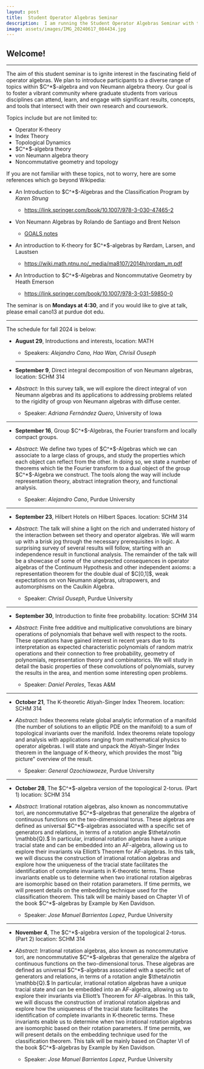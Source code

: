 ```yaml
---
layout: post
title:  Student Operator Algebras Seminar
description:  I am running the Student Operator Algebras Seminar with the help of Hao Wan and Chrisil Ouseph.
image: assets/images/IMG_20240617_084434.jpg
---
```




<body>
<h2 id="welcome-">Welcome!</h2>
<hr>
<p>The aim of this student seminar is to ignite interest in the fascinating field of operator algebras. We plan to introduce participants to a diverse range of topics within $C^*$-algebra and von Neumann algebra theory. Our goal is to foster a vibrant community where graduate students from various disciplines can attend, learn, and engage with significant results, concepts, and tools that intersect with their own research and coursework.</p>
<p>Topics include but are not limited to:</p>
<ul>
<li>Operator K-theory</li>
<li>Index Theory</li>
<li>Topological Dynamics</li>
<li>$C^*$-algebra theory</li>
<li>von Neumann algebra theory</li>
<li>Noncommutative geometry and topology</li>
</ul>

<p>If you are not familiar with these topics, not to worry, here are some references which go beyond Wikipedia:</p>
<ul>
<li><p>An Introduction to $C^*$-Algebras and the Classification Program by <em>Karen</em> <em>Strung</em></p>
<ul>
<li><a href="https://link.springer.com/book/10.1007/978-3-030-47465-2">https://link.springer.com/book/10.1007/978-3-030-47465-2</a></li>
</ul>
</li>
<li><p>Von Neumann Algebras by
Rolando de Santiago and Brent Nelson </p>
<ul>
<li><a href="https://users.math.msu.edu/users/banelson/conferences/GOALS/notes/vNa_notes.pdf">GOALS notes</a></li>
</ul>
</li>
<li><p>An introduction to K-theory for $C^*$-algebras by Rørdam, Larsen, and Laustsen</p>
<ul>
<li><a href="https://wiki.math.ntnu.no/_media/ma8107/2014h/rordam_m.pdf">https://wiki.math.ntnu.no/_media/ma8107/2014h/rordam_m.pdf</a></li>
</ul>
</li>
<li><p>An Introduction to $C^*$-Algebras and Noncommutative Geometry by Heath Emerson</p>
<ul>
<li><a href="https://link.springer.com/book/10.1007/978-3-031-59850-0">https://link.springer.com/book/10.1007/978-3-031-59850-0</a></li>
</ul>
</li>
</ul>

<p>The seminar is on <strong>Mondays at 4:30</strong>, and if you would like to give at talk, please email cano13 at purdue dot edu.</p>
<hr>
<p>The schedule for fall 2024 is below:</p>
<ul>
<li><p><strong>August 29</strong>, Introductions and interests, location: MATH </p>
<ul>
<li>Speakers: <em>Alejandro Cano, Hao Wan, Chrisil Ouseph</em></li>
</ul>
</li>
<hr>
<li><p><strong>September 9</strong>, Direct integral decomposition of von Neumann algebras, location: SCHM 314</p>
<li><em>Abstract:</em> In this survey talk, we will explore the direct integral of von Neumann algebras and its applications to addressing problems related to the rigidity of group von Neumann algebras with diffuse center.</li>
<ul>  
<li>Speaker: <em>Adriana Fernández Quero</em>, University of Iowa</li>
</ul>
</li>
</ul>
<hr>
<ul>
<li><p><strong>September 16</strong>, Group $C^*$-Algebras, the Fourier transform and locally compact groups.</p>
</li>
<li><p><em>Abstract</em>: We define two types of $C^*$-Algebras which we can associate to a large class of groups, and study the properties which each object can reflect from the other. In doing so, we state a number of theorems which tie the Fourier transform  to a dual object of the group $C^*$-Algebra we construct. The tools along the way will include representation theory, abstract integration theory, and functional analysis. </p>
<ul>
<li>Speaker: <em>Alejandro Cano</em>, Purdue University</li>
</ul>
</li>
</ul>
<hr>

<ul>
<li><p><strong>September 23</strong>, Hilbert Hotels on Hilbert Spaces. location: SCHM 314</p>
</li>
<li><p><em>Abstract</em>:  The talk will shine a light on the rich and underrated history of the interaction between set theory and operator algebras. We will warm up with a brisk jog through the necessary prerequisites in logic. A surprising survey of several results will follow, starting with an independence result in functional analysis. The remainder of the talk will be a showcase of some of the unexpected consequences in operator algebras of the Continuum Hypothesis and other independent axioms: a representation theorem for the double dual of $C[0,1]$, weak expectations on von Neumann algebras, ultrapowers, and automorphisms on the Caulkin Algebra.
 </p>
<ul>
<li>Speaker: <em>Chrisil Ouseph</em>, Purdue University</li>
</ul>
</li>
</ul>
<hr>


<ul>
<li><p><strong>September 30</strong>, Introduction to finite free probability. location: SCHM 314
</p>
</li>
<li><p><em>Abstract</em>:  Finite free additive and multiplicative convolutions are binary operations of polynomials that behave well with respect to the roots. These operations have gained interest in recent years due to its interpretation as expected characteristic polynomials of random matrix operations and their connection to free probability, geometry of polynomials, representation theory and combinatorics. We will study in detail the basic properties of these convolutions of polynomials, survey the results in the area, and mention some interesting open problems.
 </p>
<ul>
<li>Speaker: <em>Daniel Perales</em>, Texas A&M</li>
</ul>
</li>
</ul>

<hr>

<ul>
<li><p><strong>October 21</strong>, The K-theoretic Atiyah-Singer Index Theorem. location: SCHM 314
</p>
</li>
<li><p><em>Abstract</em>: Index theorems relate global analytic information of a manifold (the number of solutions to an elliptic PDE on the manifold) to a sum of topological invariants over the manifold. Index theorems relate topology and analysis with applications ranging from mathematical physics to operator algebras. I will state and unpack the Atiyah-Singer Index theorem in the language of K-theory, which provides the most "big picture" overview of the result.
 </p>
<ul>
<li>Speaker: <em>General Ozochiawaeze</em>, Purdue University</li>
</ul>
</li>
</ul>
<hr>


<ul>
<li><p><strong>October 28</strong>, The $C^*$-algebra version of the topological 2-torus. (Part 1) location: SCHM 314
</p>
</li>
<li><p><em>Abstract</em>: Irrational rotation algebras, also known as noncommutative tori, are
noncommutative $C^*$-algebras that generalize the algebra of continuous functions on the two-dimensional torus. These algebras are defined as universal
$C^*$-algebras associated with a specific set of generators and relations, in terms
of a rotation angle $\theta\notin \mathbb{Q}.$ In particular, irrational rotation algebras have a
unique tracial state and can be embedded into an AF-algebra, allowing us to
explore their invariants via Elliott’s Theorem for AF-algebras. In this talk, we
will discuss the construction of irrational rotation algebras and explore how the
uniqueness of the tracial state facilitates the identification of complete invariants in K-theoretic terms. These invariants enable us to determine when two
irrational rotation algebras are isomorphic based on their rotation parameters.
If time permits, we will present details on the embedding technique used for the
classification theorem.
This talk will be mainly based on Chapter VI of the book $C^*$-algebras by
Example by Ken Davidson.
 </p>
<ul>
<li>Speaker: <em>Jose Manuel Barrientos Lopez</em>, Purdue University</li>
</ul>
</li>
</ul>

<hr>

<ul>
<li><p><strong>November 4</strong>, The $C^*$-algebra version of the topological 2-torus. (Part 2) location: SCHM 314
</p>
</li>
<li><p><em>Abstract</em>: Irrational rotation algebras, also known as noncommutative tori, are
noncommutative $C^*$-algebras that generalize the algebra of continuous functions on the two-dimensional torus. These algebras are defined as universal
$C^*$-algebras associated with a specific set of generators and relations, in terms
of a rotation angle $\theta\notin \mathbb{Q}.$ In particular, irrational rotation algebras have a
unique tracial state and can be embedded into an AF-algebra, allowing us to
explore their invariants via Elliott’s Theorem for AF-algebras. In this talk, we
will discuss the construction of irrational rotation algebras and explore how the
uniqueness of the tracial state facilitates the identification of complete invariants in K-theoretic terms. These invariants enable us to determine when two
irrational rotation algebras are isomorphic based on their rotation parameters.
If time permits, we will present details on the embedding technique used for the
classification theorem.
This talk will be mainly based on Chapter VI of the book $C^*$-algebras by
Example by Ken Davidson.
 </p>
<ul>
<li>Speaker: <em>Jose Manuel Barrientos Lopez</em>, Purdue University</li>
</ul>
</li>
</ul>







</body>
